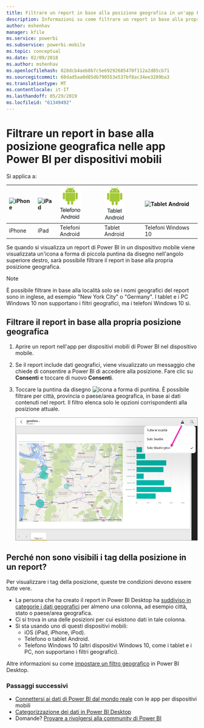 ```yaml
---
title: Filtrare un report in base alla posizione geografica in un'app Power BI per dispositivi mobili
description: Informazioni su come filtrare un report in base alla propria posizione geografica nelle app per dispositivi mobili di Microsoft Power BI, se il proprietario del report configura i tag geografici.
author: mshenhav
manager: kfile
ms.service: powerbi
ms.subservice: powerbi-mobile
ms.topic: conceptual
ms.date: 02/09/2018
ms.author: mshenhav
ms.openlocfilehash: 828dcb4aeb8b7c5e69292685470f112a2d85cb71
ms.sourcegitcommit: 60dad5aa0d85db790553e537bf8ac34ee3289ba3
ms.translationtype: MT
ms.contentlocale: it-IT
ms.lasthandoff: 05/29/2019
ms.locfileid: "61349492"
---
```

# <a name="filter-a-report-by-geographic-location-in-the-power-bi-mobile-apps"></a>Filtrare un report in base alla posizione geografica nelle app Power BI per dispositivi mobili
Si applica a:

| ![iPhone](./media/mobile-apps-geographic-filtering/iphone-logo-50-px.png) | ![iPad](./media/mobile-apps-geographic-filtering/ipad-logo-50-px.png) | ![Telefono Android](./media/mobile-apps-geographic-filtering/android-phone-logo-50-px.png) | ![Tablet Android](./media/mobile-apps-geographic-filtering/android-tablet-logo-50-px.png) | ![Tablet Android](./media/mobile-apps-geographic-filtering/win-10-logo-50-px.png) |
|:--- |:--- |:--- |:--- |:--- |
| iPhone |iPad |Telefoni Android |Tablet Android |Telefoni Windows 10 |

Se quando si visualizza un report di Power BI in un dispositivo mobile viene visualizzata un'icona a forma di piccola puntina da disegno nell'angolo superiore destro, sarà possibile filtrare il report in base alla propria posizione geografica.

> [!NOTE]
> È possibile filtrare in base alla località solo se i nomi geografici del report sono in inglese, ad esempio "New York City" o "Germany". I tablet e i PC Windows 10 non supportano i filtri geografici, ma i telefoni Windows 10 sì.
> 
> 

## <a name="filter-your-report-by-your-geographic-location"></a>Filtrare il report in base alla propria posizione geografica
1. Aprire un report nell'app per dispositivi mobili di Power BI nel dispositivo mobile.
2. Se il report include dati geografici, viene visualizzato un messaggio che chiede di consentire a Power BI di accedere alla posizione. Fare clic su **Consenti** e toccare di nuovo **Consenti**.
3. Toccare la puntina da disegno ![icona a forma di puntina](./media/mobile-apps-geographic-filtering/power-bi-mobile-geo-icon.png). È possibile filtrare per città, provincia o paese/area geografica, in base ai dati contenuti nel report. Il filtro elenca solo le opzioni corrispondenti alla posizione attuale.
   
    ![Filtro puntina da disegno](./media/mobile-apps-geographic-filtering/power-bi-mobile-geo-map-set-filter.png)

## <a name="why-dont-i-see-location-tags-on-a-report"></a>Perché non sono visibili i tag della posizione in un report?
Per visualizzare i tag della posizione, queste tre condizioni devono essere tutte vere. 

* La persona che ha creato il report in Power BI Desktop ha [suddiviso in categorie i dati geografici](../../desktop-mobile-geofiltering.md) per almeno una colonna, ad esempio città, stato o paese/area geografica.
* Ci si trova in una delle posizioni per cui esistono dati in tale colonna.
* Si sta usando uno di questi dispositivi mobili:
  * iOS (iPad, iPhone, iPod).
  * Telefono o tablet Android.
  * Telefono Windows 10 (altri dispositivi Windows 10, come i tablet e i PC, non supportano i filtri geografici).

Altre informazioni su come [impostare un filtro geografico](../../desktop-mobile-geofiltering.md) in Power BI Desktop.

### <a name="next-steps"></a>Passaggi successivi
* [Connettersi ai dati di Power BI dal mondo reale](mobile-apps-data-in-real-world-context.md) con le app per dispositivi mobili
* [Categorizzazione dei dati in Power BI Desktop](../../desktop-data-categorization.md) 
* Domande? [Provare a rivolgersi alla community di Power BI](http://community.powerbi.com/)

